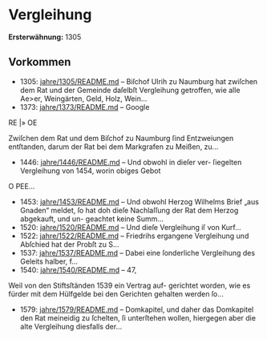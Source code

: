 # Vergleihung

**Ersterwähnung:** 1305

## Vorkommen
- 1305: [jahre/1305/README.md](../jahre/1305/README.md) – Biſchof Ulrih zu Naumburg hat zwiſchen dem Rat
und der Gemeinde daſelbſt Vergleihung getroffen, wie
alle Ae>er, Weingärten, Geld, Holz, Wein...
- 1373: [jahre/1373/README.md](../jahre/1373/README.md) – Google


RE |» OE

Zwiſchen dem Rat und dem Biſchof zu Naumburg
ſind Entzweiungen entſtanden, darum der Rat bei dem
Markgrafen zu Meißen, zu...
- 1446: [jahre/1446/README.md](../jahre/1446/README.md) – Und obwohl in dieſer ver-
ſiegelten Vergleihung von 1454, worin obiges Gebot


O PEE...
- 1453: [jahre/1453/README.md](../jahre/1453/README.md) – Und obwohl
Herzog Wilhelms Brief „aus Gnaden“ meldet, ſo hat doh
dieſe Nachlaſſung der Rat dem Herzog abgekauft, und un-
geachtet keine Summ...
- 1520: [jahre/1520/README.md](../jahre/1520/README.md) – Und dieſe Vergleihung iſ von Kurf...
- 1522: [jahre/1522/README.md](../jahre/1522/README.md) – Friedrihs ergangene Vergleihung und
Abſchied hat der Probſt zu S...
- 1537: [jahre/1537/README.md](../jahre/1537/README.md) – Dabei eine ſonderliche Vergleihung des Geleits
halber, f...
- 1540: [jahre/1540/README.md](../jahre/1540/README.md) – 47,

Weil von den Stiftsſtänden 1539 ein Vertrag auf-
gerichtet worden, wie es fürder mit dem Hülfgelde bei
den Gerichten gehalten werden ſo...
- 1579: [jahre/1579/README.md](../jahre/1579/README.md) – Domkapitel, und
daher das Domkapitel den Rat meineidig zu ſchelten, ſi
unterſtehen wollen, hiergegen aber die alte Vergleihung
diesfalls der...
